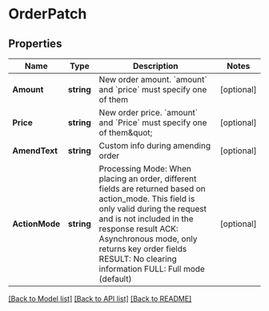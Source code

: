 # OrderPatch

## Properties

Name | Type | Description | Notes
------------ | ------------- | ------------- | -------------
**Amount** | **string** | New order amount. &#x60;amount&#x60; and &#x60;price&#x60; must specify one of them | [optional] 
**Price** | **string** | New order price. &#x60;amount&#x60; and &#x60;Price&#x60; must specify one of them\&quot; | [optional] 
**AmendText** | **string** | Custom info during amending order | [optional] 
**ActionMode** | **string** | Processing Mode: When placing an order, different fields are returned based on action_mode. This field is only valid during the request and is not included in the response result ACK: Asynchronous mode, only returns key order fields RESULT: No clearing information FULL: Full mode (default) | [optional] 

[[Back to Model list]](../README.md#documentation-for-models) [[Back to API list]](../README.md#documentation-for-api-endpoints) [[Back to README]](../README.md)


